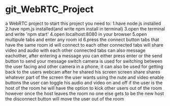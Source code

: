 # git_WebRTC_Project
 a WebRTC project
 to start this project you need to:
 1.have node.js installed
 2.have npm.js installed(and write npm install in terminal)
 3.open the terminal and write 'npm start'
 4.open localhost:8080 in your browser
 5.open multipule tabs and enter any room id
 6.press the connect button
 tabs that have the same room id will connect to each other
 connected tabs will share video and audio with each other
 connected tabs can also message eachother, after entering a message you can either press enter or the send button to send your message
 switch camera is used for switching between the user facing and other camera in a phone, it can also be used for getting back to the users webcam after he shared his screen
 screen share shares whatever part of the screen the user wants
 using the nute and video enable buttons the user can toggle his audio and video on and off 
 if the user is the host of the  room he will have the option to kick other users out of the room
 however once the host leaves the room no one else gets to be the new host
 the disconnect button will move the user out of the room